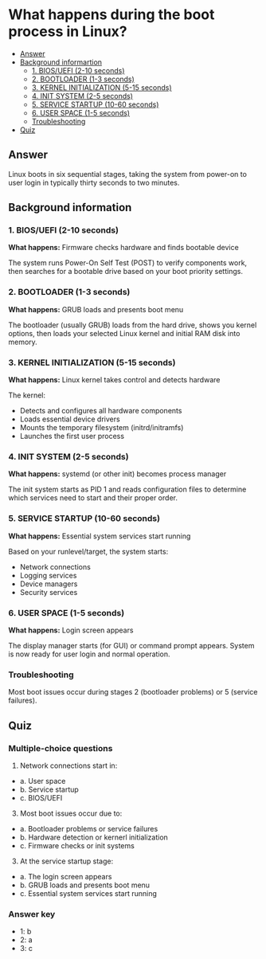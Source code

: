 # What happens during the boot process in Linux?

- [Answer](https://github.com/jablonskidev/linux-interview-questions/blob/main/questions/linux-boot-process.md#answer)
- [Background informartion](https://github.com/jablonskidev/linux-interview-questions/blob/main/questions/linux-boot-process.md#background-information)
  - [1. BIOS/UEFI (2-10 seconds)](https://github.com/jablonskidev/linux-interview-questions/blob/main/questions/linux-boot-process.md#1-biosuefi-2-10-seconds)
  - [2. BOOTLOADER (1-3 seconds)](https://github.com/jablonskidev/linux-interview-questions/blob/main/questions/linux-boot-process.md#2-bootloader-1-3-seconds)
  - [3. KERNEL INITIALIZATION (5-15 seconds)](https://github.com/jablonskidev/linux-interview-questions/blob/main/questions/linux-boot-process.md#3-kernel-initialization-5-15-seconds)
  - [4. INIT SYSTEM (2-5 seconds)](https://github.com/jablonskidev/linux-interview-questions/blob/main/questions/linux-boot-process.md#4-init-system-2-5-seconds)
  - [5. SERVICE STARTUP (10-60 seconds)](https://github.com/jablonskidev/linux-interview-questions/blob/main/questions/linux-boot-process.md#5-service-startup-10-60-seconds)
  - [6. USER SPACE (1-5 seconds)](https://github.com/jablonskidev/linux-interview-questions/blob/main/questions/linux-boot-process.md#6-user-space-1-5-seconds)
  - [Troubleshooting](https://github.com/jablonskidev/linux-interview-questions/blob/main/questions/linux-boot-process.md#troubleshooting)
- [Quiz](https://github.com/jablonskidev/linux-interview-questions/blob/main/questions/linux-boot-process.md#quiz)

## Answer

Linux boots in six sequential stages, taking the system from power-on to user login in typically thirty seconds to two minutes.

## Background information

### 1. **BIOS/UEFI** (2-10 seconds)

**What happens:** Firmware checks hardware and finds bootable device  

The system runs Power-On Self Test (POST) to verify components work, then searches for a bootable drive based on your boot priority settings.

### 2. **BOOTLOADER** (1-3 seconds)  

**What happens:** GRUB loads and presents boot menu  

The bootloader (usually GRUB) loads from the hard drive, shows you kernel options, then loads your selected Linux kernel and initial RAM disk into memory.

### 3. **KERNEL INITIALIZATION** (5-15 seconds)

**What happens:** Linux kernel takes control and detects hardware  

The kernel:
- Detects and configures all hardware components
- Loads essential device drivers  
- Mounts the temporary filesystem (initrd/initramfs)
- Launches the first user process

### 4. **INIT SYSTEM** (2-5 seconds)

**What happens:** systemd (or other init) becomes process manager  

The init system starts as PID 1 and reads configuration files to determine which services need to start and their proper order.

### 5. **SERVICE STARTUP** (10-60 seconds)

**What happens:** Essential system services start running  

Based on your runlevel/target, the system starts:
- Network connections
- Logging services
- Device managers
- Security services

### 6. **USER SPACE** (1-5 seconds)

**What happens:** Login screen appears  

The display manager starts (for GUI) or command prompt appears. System is now ready for user login and normal operation.

### Troubleshooting

Most boot issues occur during stages 2 (bootloader problems) or 5 (service failures).

## Quiz

### Multiple-choice questions

1. Network connections start in:
- a. User space
- b. Service startup
- c. BIOS/UEFI

3. Most boot issues occur due to:
- a. Bootloader problems or service failures
- b. Hardware detection or kernerl initialization
- c. Firmware checks or init systems 

3. At the service startup stage:
- a. The login screen appears
- b. GRUB loads and presents boot menu
- c. Essential system services start running

### Answer key

- 1: b
- 2: a
- 3: c
